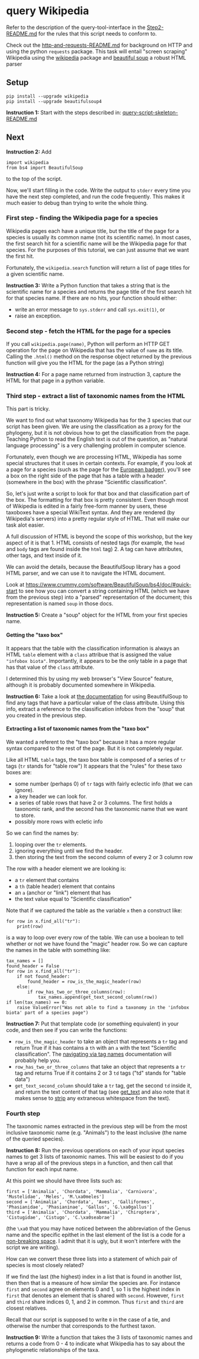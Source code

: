 # query Wikipedia
Refer to the description of the query-tool-interface in 
  the [Step2-README.md](./Step2-README.md#query-tool-interface) 
  for the rules that this script needs to conform to.

Check out the [http-and-requests-README.md](./http-and-requests-README.md) for background
  on HTTP and using the python `requests` package.
This task will entail "screen scraping" Wikipedia using the
 [wikipedia](https://wikipedia.readthedocs.io/en/latest/quickstart.html#quickstart)
package and [beautiful soup](https://www.crummy.com/software/BeautifulSoup/) a robust
  HTML parser



## Setup
    pip install --upgrade wikipedia
    pip install --upgrade beautifulsoup4


**Instruction 1:** Start with the steps described in:
 [query-script-skeleton-README.md](./query-script-skeleton-README.md)

## Next

**Instruction 2:** Add

    import wikipedia
    from bs4 import BeautifulSoup

to the top of the script.
 
Now, we'll start filling in the code.
Write the output to `stderr` every time you have the next step completed, and 
  run the code frequently.
This makes it much easier to debug than trying to write the whole thing.


### First step - finding the Wikipedia page for a species
Wikipedia pages each have a unique title, but the title of the page for a species is usually its
    common name (not its scientific name).
In most cases, the first search hit for a scientific name will be the Wikipedia page for that
    species.
For the purposes of this tutorial, we can just assume that we want the first hit.

Fortunately, the `wikipedia.search` function will return a list of page titles for a given
    scientific name.

**Instruction 3:**
Write a Python function that takes a string that is the scientific name for a species and
returns the page title of the first search hit for that species name.
If there are no hits, your function should either:
  * write an error message to `sys.stderr` and call `sys.exit(1)`, or
  * raise an exception.

### Second step - fetch the HTML for the page for a species
If you call `wikipedia.page(name)`, Python will perform an HTTP GET operation for the page on 
    Wikipedia that has the value of `name` as its title.
Calling the `.html()` method on the response object returned by the previous function will give you
   the HTML for the page (as a Python string)

**Instruction 4:**
For a page name returned from instruction 3, capture the HTML for that page in a python variable.

### Third step - extract a list of taxonomic names from the HTML
This part is tricky.

We want to find out what taxonomy Wikipedia has for the 3 species that our script has been given.
We are using the classification as a proxy for the phylogeny, but it is not obvious how to 
    get the classification from the page.
Teaching Python to read the English text is out of the question, as "natural language processing"
    is a very challenging problem in computer science.

Fortunately, even though we are processing HTML, Wikipedia has some special structures that it uses
    in certain contexts.
For example, if you look at a page for a species (such as the page for the 
[European badger](https://en.wikipedia.org/wiki/European_badger)), you'll see a box on the right
    side of the page that has a table with a header (somewhere in the box) with the phrase
    "Scientific classification".

So, let's just write a script to look for that box and that classification part of the box.
The formatting for that box is pretty consistent.
Even though most of Wikipedia is edited in a fairly free-form manner by users, these taxoboxes have
a special WikiText syntax.
And they are rendered (by Wikipedia's servers) into a pretty regular style of HTML.
That will make our task alot easier.

A full discussion of HTML is beyond the scope of this workshop, but the key aspect of it is that
    1. HTML consists of nested tags (for example, the `head` and `body` tags are found inside 
        the `html` tag)
    2. A tag can have attributes, other tags, and text inside of it.


We can avoid the details, because the BeautifulSoup library has a good HTML parser, and we can 
    use it to navigate the HTML document.

Look at https://www.crummy.com/software/BeautifulSoup/bs4/doc/#quick-start to see how you can
convert a string containing HTML (which we have from the previous step) into a "parsed"
representation of the document; this representation is named `soup` in those docs.


**Instruction 5:**
Create a "soup" object for the HTML from your first species name.


#### Getting the "taxo box"
It appears that the table with the classification information is always an HTML `table` element with
a `class` attribue that is assigned the value `"infobox biota"`.
Importantly, it appears to be the only table in a page that has that value of the `class` attribute.

I determined this by using my web browser's "View Source" feature, although it is probably documented
    somewhere in Wikipedia.

**Instruction 6:**
Take a look at
    [the documentation](https://www.crummy.com/software/BeautifulSoup/bs4/doc/#searching-by-css-class)
    for using BeautifulSoup to find any tags that have a particular value of the class attribute.
Using this info, extract a reference to the classification infobox from the "soup" that you created
    in the previous step.

#### Extracting a list of taxonomic names from the "taxo box"
We wanted a referent to the "taxo box" because it has a more regular syntax compared to the rest of
    the page.
But it is not completely regular.

Like all HTML `table` tags, the taxo box table is composed of a series of `tr` tags (`tr` stands 
for "table row")
It appears that the "rules" for these taxo boxes are:
  * some number (perhaps 0) of `tr` tags  with fairly eclectic info (that we can ignore).
  * a key header we can look for.
  * a series of table rows that have 2 or 3 columns. The first holds a taxonomic rank, and the second
    has the taxonomic name that we want to store.
  * possibly more rows with ecletic info

So we can find the names by:
  1. looping over the `tr` elements.
  2. ignoring everything until we find the header.
  3. then storing the text from the second column of every 2 or 3 column row

The row with a header element we are looking is:
  * a `tr` element that contains
  * a `th` (table header) element that contains
  * an `a` (anchor or "link") element that has
  * the text value equal to "Scientific classification"
  
Note that if we captured the table as the variable `x` then a construct like:

    for row in x.find_all("tr"):
        print(row)

is a way to loop over every row of the table.
We can use a boolean to tell whether or not we have found the "magic" header row.
So we can capture the names in the table with something like:

    tax_names = []
    found_header = False
    for row in x.find_all("tr"):
        if not found_header:
            found_header = row_is_the_magic_header(row)
        else:
            if row_has_two_or_three_columns(row):
                tax_names.append(get_text_second_column(row))
    if len(tax_names) == 0:
        raise ValueError("Was not able to find a taxonomy in the 'infobox biota' part of a species page")

**Instruction 7:**
Put that template code (or something equivalent) in your code, and then see if you can
write the functions:
  * `row_is_the_magic_header` to take an object that represents a `tr` tag and return True if
    it has contains a `th` with an `a` with the text "Scientific classification". 
    The [navigating via tag names](https://www.crummy.com/software/BeautifulSoup/bs4/doc/#navigating-using-tag-names)
    documentation will probably help you.
  * `row_has_two_or_three_columns` that take an object that represents a `tr` tag and returns True
    if it contains 2 or 3 `td` tags ("td" stands for "table data")
  * `get_text_second_column` should take a `tr` tag, get the second `td` inside it, and return the
    text content of that tag (see [get_text](https://www.crummy.com/software/BeautifulSoup/bs4/doc/#get-text)
    and also note that it makes sense to [strip](https://docs.python.org/3/library/stdtypes.html?highlight=str.strip#str.strip)
    any extraneous whitespace from the text).
    
### Fourth step
The taxonomic names extracted in the previous step will be from the most inclusive taxonomic 
name (e.g. "Animals") to the least inclusive (the name of the queried species).

**Instruction 8:**
Run the previous operations on each of your input species names to get 3 lists of taxonomic names.
This will be easiest to do if you have a wrap all of the previous steps in a function, and then
call that function for each input name.

At this point we should have three lists such as:
    
    first = ['Animalia', 'Chordata', 'Mammalia', 'Carnivora', 'Mustelidae', 'Meles', 'M.\xa0meles']
    second = ['Animalia', 'Chordata', 'Aves', 'Galliformes', 'Phasianidae', 'Phasianinae', 'Gallus', 'G.\xa0gallus']
    third = ['Animalia', 'Chordata', 'Mammalia', 'Chiroptera', 'Cistugidae', 'Cistugo', 'C.\xa0seabrae']

(the `\xa0` that you may have noticed between the abbreviation of the Genus name and the specific
 epithet in the last element of the list is a code for a
 [non-breaking space](https://en.wikipedia.org/wiki/Non-breaking_space).
I admit that it is ugly, but it won't interfere with the script we are writing).

How can we convert these three lists into a statement of which pair of species is most closely related?

If we find the last (the highest) index in a list that is found in another list, then then that is
    a measure of how similar the species are.
For instance `first` and `second` agree on elements 0 and 1, so 1 is the highest index in `first`
    that denotes an element that is shared with `second`.
However, `first` and `third` share indices 0, 1, and 2 in common.
Thus `first` and `third` are closest relatives.

Recall that our script is supposed to write `0` in the case of a tie, and otherwise the number
that corresponds to the furthest taxon.

**Instruction 9:**
Write a function that takes the 3 lists of taxonomic names and returns a code from 0 - 4 to 
    indicate what Wikipedia has to say about the phylogenetic relationships of the taxa.